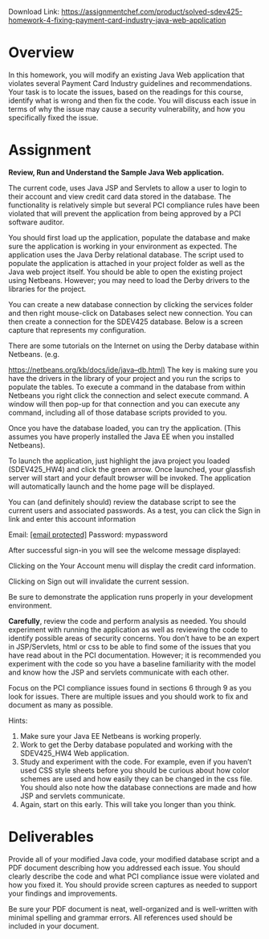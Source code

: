 Download Link: https://assignmentchef.com/product/solved-sdev425-homework-4-fixing-payment-card-industry-java-web-application
<br>
<h1>Overview</h1>

In this homework, you will modify an existing Java Web application that violates several Payment Card Industry guidelines and recommendations.  Your task is to locate the issues, based on the readings for this course, identify what is wrong and then fix the code. You will discuss each issue in terms of why the issue may cause a security vulnerability, and how you specifically fixed the issue.

<h1>Assignment</h1>

<strong>Review, Run and Understand the Sample Java Web application. </strong>

The current code, uses Java JSP and Servlets to allow a user to login to their account and view credit card data stored in the database.  The functionality is relatively simple but several PCI compliance rules have been violated that will prevent the application from being approved by a PCI software auditor.

You should first load up the application, populate the database and make sure the application is working in your environment as expected. The application uses the Java Derby relational database. The script used to populate the application is attached in your project folder as well as the Java web project itself. You should be able to open the existing project using Netbeans. However; you may need to load the Derby drivers to the libraries for the project.

You can create a new database connection by clicking the services folder and then right mouse-click on Databases select new connection. You can then create a connection for the SDEV425 database. Below is a screen capture that represents my configuration.







There are some tutorials on the Internet on using the Derby database within Netbeans. (e.g.

<a href="https://netbeans.org/kb/docs/ide/java-db.html">https://netbeans.org/kb/docs/ide/java</a><a href="https://netbeans.org/kb/docs/ide/java-db.html">–</a><a href="https://netbeans.org/kb/docs/ide/java-db.html">db.html</a><a href="https://netbeans.org/kb/docs/ide/java-db.html">)</a> The key is making sure you have the drivers in the library of your project and you run the scrips to populate the tables.  To execute a command in the database from within Netbeans you right click the connection and select execute command. A window will then pop-up for that connection and you can execute any command, including all of those database scripts provided to you.




Once you have the database loaded, you can try the application. (This assumes you have properly installed the Java EE when you installed Netbeans).

To launch the application, just highlight the java project you loaded (SDEV425_HW4) and click the green arrow. Once launched, your glassfish server will start and your default browser will be invoked. The application will automatically launch and the home page will be displayed.







You can (and definitely should) review the database script to see the current users and associated passwords. As a test, you can click the Sign in link and enter this account information

Email: <u><a href="/cdn-cgi/l/email-protection" class="__cf_email__" data-cfemail="107a717d75633e627f72756264637f7e50657d77733e757465">[email protected]</a></u> Password: mypassword










After successful sign-in you will see the welcome message displayed:







Clicking on the Your Account menu will display the credit card information.







Clicking on Sign out will invalidate the current session.







Be sure to demonstrate the application runs properly in your development environment.

<strong>Carefully</strong>, review the code and perform analysis as needed. You should experiment with running the application as well as reviewing the code to identify possible areas of security concerns. You don’t have to be an expert in JSP/Servlets, html or css to be able to find some of the issues that you have read about in the PCI documentation. However; it is recommended you experiment with the code so you have a baseline familiarity with the model and know how the JSP and servlets communicate with each other.

Focus on the PCI compliance issues found in sections 6 through 9 as you look for issues.  There are multiple issues and you should work to fix and document as many as possible.

Hints:

<ol>

 <li>Make sure your Java EE Netbeans is working properly.</li>

 <li>Work to get the Derby database populated and working with the SDEV425_HW4 Web application.</li>

 <li>Study and experiment with the code. For example, even if you haven’t used CSS style sheets before you should be curious about how color schemes are used and how easily they can be changed in the css file. You should also note how the database connections are made and how JSP and servlets communicate.</li>

 <li>Again, start on this early. This will take you longer than you think.</li>

</ol>




<h1>Deliverables</h1>

Provide all of your modified Java code, your modified database script and a PDF document describing how you addressed each issue. You should clearly describe the code and what PCI compliance issue were violated and how you fixed it. You should provide screen captures as needed to support your findings and improvements.

Be sure your PDF document is neat, well-organized and is well-written with minimal spelling and grammar errors. All references used should be included in your document.











